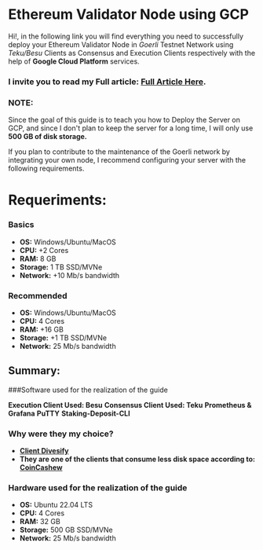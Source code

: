 # Ethereum Validator Node using GCP
Hi!, in the following link you will find everything you need to successfully deploy your Ethereum Validator Node in *Goerli* Testnet Network using *Teku/Besu* Clients as Consensus and Execution Clients respectively with the help of **Google Cloud Platform** services.

### I invite you to read my Full article: [Full Article Here](https://medium.com/@kristhiann97).

### NOTE:
Since the goal of this guide is to teach you how to Deploy the Server on GCP, and since I don't plan to keep the server for a long time, I will only use **500 GB of disk storage.**

If you plan to contribute to the maintenance of the Goerli network by integrating your own node, I recommend configuring your server with the following requirements.

# Requeriments:
### **Basics**

- **OS:** Windows/Ubuntu/MacOS
- **CPU:** +2 Cores
- **RAM:** 8 GB
- **Storage:** 1 TB SSD/MVNe
- **Network:** +10 Mb/s bandwidth

### **Recommended**

- **OS:** Windows/Ubuntu/MacOS
- **CPU:** 4 Cores
- **RAM:** +16 GB 
- **Storage:** +1 TB SSD/MVNe 
- **Network:** 25 Mb/s bandwidth

## Summary:
###Software used for the realization of the guide

**Execution Client Used: Besu**
**Consensus Client Used: Teku**
**Prometheus & Grafana**
**PuTTY**
**Staking-Deposit-CLI**

### Why were they my choice?

- **[Client Divesify](https://clientdiversity.org/)**
- **They are one of the clients that consume less disk space according to: [CoinCashew](https://www.coincashew.com/coins/overview-eth/guide-or-how-to-setup-a-validator-on-eth2-mainnet/part-iii-tips/disk-usage-by-execution-consensus-client)**


### Hardware used for the realization of the guide

- **OS:** Ubuntu 22.04 LTS
- **CPU:** 4 Cores
- **RAM:** 32 GB 
- **Storage:** 500 GB SSD/MVNe 
- **Network:** 25 Mb/s bandwidth

